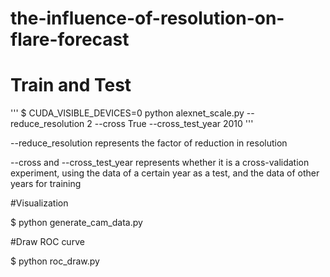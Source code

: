# the-influence-of-resolution-on-flare-forecast
# Train and Test

'''
$ CUDA_VISIBLE_DEVICES=0 python alexnet_scale.py --reduce_resolution 2 --cross True --cross_test_year 2010
'''

--reduce_resolution represents the factor of reduction in resolution

--cross and --cross_test_year represents whether it is a cross-validation experiment, using the data of a certain year as a test, and the data of other years for training

#Visualization

$ python generate_cam_data.py 

#Draw ROC curve

$ python roc_draw.py 
